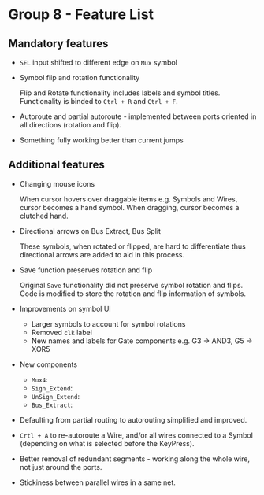 # Group 8 - Feature List
## Mandatory features
- `SEL` input shifted to different edge on `Mux` symbol 

- Symbol flip and rotation functionality 

    Flip and Rotate functionality includes labels and symbol titles. Functionality is binded to `Ctrl + R` and `Ctrl + F`. 

- Autoroute and partial autoroute - implemented between ports oriented in all directions (rotation and flip).

- Something fully working better than current jumps

## Additional features
- Changing mouse icons 

    When cursor hovers over draggable items e.g. Symbols and Wires, cursor becomes a hand symbol. When dragging, cursor becomes a clutched hand.    

- Directional arrows on Bus Extract, Bus Split

    These symbols, when rotated or flipped, are hard to differentiate thus directional arrows are added to aid in this process.

- Save function preserves rotation and flip 

    Original `Save` functionality did not preserve symbol rotation and flips. Code is modified to store the rotation and flip information of symbols. 

- Improvements on symbol UI
    - Larger symbols to account for symbol rotations
    - Removed `clk` label 
    - New names and labels for Gate components e.g. G3 -> AND3, G5 -> XOR5

- New components
  - `Mux4`: 
  - `Sign_Extend`: 
  - `UnSign_Extend`:
  - `Bus_Extract`:

- Defaulting from partial routing to autorouting simplified and improved.

- `Crtl + A` to re-autoroute a Wire, and/or all wires connected to a Symbol (depending on what is selected before the KeyPress).

- Better removal of redundant segments - working along the whole wire, not just around the ports.

- Stickiness between parallel wires in a same net.
